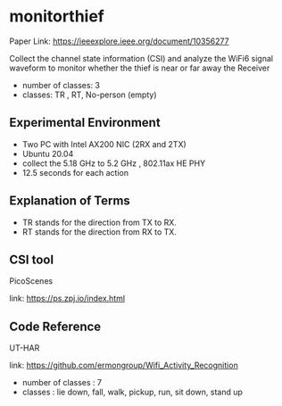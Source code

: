 # monitorthief
Paper Link: https://ieeexplore.ieee.org/document/10356277 <p>
Collect the channel state information (CSI) and analyze the WiFi6 signal waveform to  monitor whether the thief is near or far away the Receiver<p>
* number of classes: 3
* classes: TR , RT, No-person (empty)

## Experimental Environment
* Two PC with Intel AX200 NIC (2RX and 2TX)
* Ubuntu 20.04
* collect the 5.18 GHz to 5.2 GHz , 802.11ax HE PHY
* 12.5 seconds for each action

## Explanation of Terms
* TR stands for the direction from TX to RX.
* RT stands for the direction from RX to TX.
  
## CSI tool
PicoScenes <p>
link: https://ps.zpj.io/index.html

## Code Reference
UT-HAR <p>
link: https://github.com/ermongroup/Wifi_Activity_Recognition
* number of classes : 7
* classes : lie down, fall, walk, pickup, run, sit down, stand up
